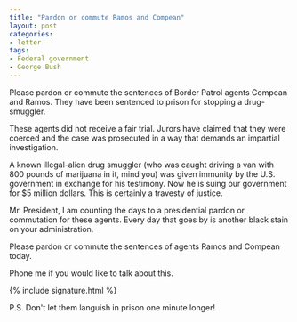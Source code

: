 ```yaml
---
title: "Pardon or commute Ramos and Compean"
layout: post
categories:
- letter
tags:
- Federal government
- George Bush
---
```


Please pardon or commute the sentences of Border Patrol agents Compean and Ramos. They have been sentenced to prison for stopping a drug-smuggler.

These agents did not receive a fair trial. Jurors have claimed that they were coerced and the case was prosecuted in a way that demands an impartial investigation. 

A known illegal-alien drug smuggler (who was caught driving a van with 800 pounds of marijuana in it, mind you) was given immunity by the U.S. government in exchange for his testimony. Now he is suing our government for $5 million dollars. This is certainly a travesty of justice. 

Mr. President, I am counting the days to a presidential pardon or commutation for these agents. Every day that goes by is another black stain on your administration. 

Please pardon or commute the sentences of agents Ramos and Compean today.

Phone me if you would like to talk about this.

{% include signature.html %}

P.S. Don't let them languish in prison one minute longer!
